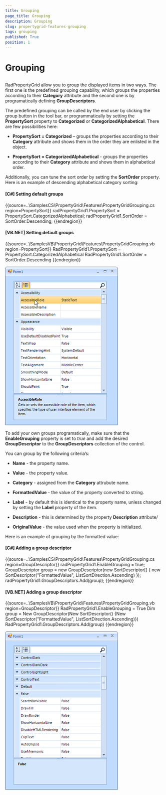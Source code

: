 ```yaml
---
title: Grouping
page_title: Grouping
description: Grouping
slug: propertygrid-features-grouping
tags: grouping
published: True
position: 1
---
```


# Grouping



## 

RadPropertyGrid allow you to group the displayed items in two ways. The first one is the predefined grouping capability,
        	which groups the properties according to their __Category__ attribute and the second one is by programatically 
        	defining __GroupDescriptors__.
        

The predefined grouping can be called by the end user by clicking the group button in the tool bar,
        	or programmatically by setting the __PropertySort__ property to __Categorized__
        	or __CategorizedAlphabetical__. There are few possibilities here:
        	

* __PropertySort = Categorized__ – groups the properties according to their __Category__
        			attribute and shows them in the order they are enlisted in the object.

* __PropertySort = CategorizedAlphabetical__ - groups the properties according to their 
    	    		__Category__ attribute and shows them in alphabetical order.

Additionally, you can tune the sort order by setting the __SortOrder__ property.
        	Here is an example of descending alphabetical category sorting:
        

#### __[C#] Setting default groups__

{{source=..\SamplesCS\PropertyGrid\Features\PropertyGridGrouping.cs region=PropertySort}}
	            radPropertyGrid1.PropertySort = PropertySort.CategorizedAlphabetical;
	            radPropertyGrid1.SortOrder = SortOrder.Descending;
	{{endregion}}



#### __[VB.NET] Setting default groups__

{{source=..\SamplesVB\PropertyGrid\Features\PropertyGridGrouping.vb region=PropertySort}}
	        RadPropertyGrid1.PropertySort = PropertySort.CategorizedAlphabetical
	        RadPropertyGrid1.SortOrder = SortOrder.Descending
	{{endregion}}

![propertygrid-features-grouping 001](images/propertygrid-features-grouping001.png)

To add your own groups programatically, make sure that the __EnableGrouping__ property is set to 
        	*true* and add the desired __GroupDescriptor__ to the 
        	__GroupDescriptors__ collection of the control.
        

You can group by the following criteria’s: 

* __Name__ - the property name.

* __Value__ - the property value.

* __Category__ - assigned from the __Category__ attrubute name.

* __FormattedValue__ - the value of the property converted to string.

* __Label__ - by default this is identical to the property name, unless
        				changed by setting the __Label__ property of the item.

* __Description__ - this is determined by the property __Description__ attribute/

* __OriginalValue__ - the value used when the property is initialized.

Here is an example of grouping by the formatted value:

#### __[C#] Adding a group descriptor__

{{source=..\SamplesCS\PropertyGrid\Features\PropertyGridGrouping.cs region=GroupDescriptor}}
	            radPropertyGrid1.EnableGrouping = true;
	            GroupDescriptor group = new GroupDescriptor(new SortDescriptor[] { new SortDescriptor("FormattedValue", ListSortDirection.Ascending) });
	            radPropertyGrid1.GroupDescriptors.Add(group);
	{{endregion}}



#### __[VB.NET] Adding a group descriptor__

{{source=..\SamplesVB\PropertyGrid\Features\PropertyGridGrouping.vb region=GroupDescriptor}}
	        RadPropertyGrid1.EnableGrouping = True
	        Dim group = New GroupDescriptor(New SortDescriptor() {New SortDescriptor("FormattedValue", ListSortDirection.Ascending)})
	        RadPropertyGrid1.GroupDescriptors.Add(group)
	{{endregion}}

![propertygrid-features-grouping 002](images/propertygrid-features-grouping002.png)
